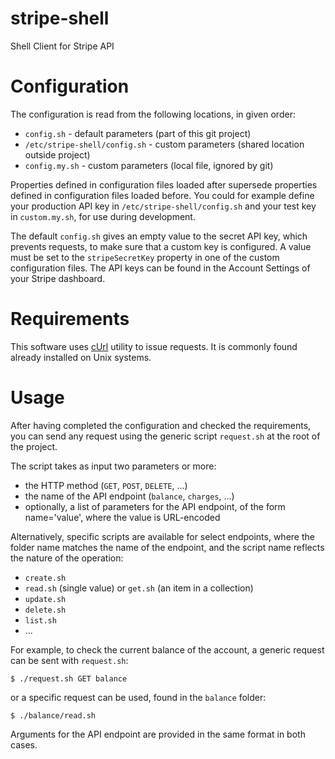 # stripe-shell
Shell Client for Stripe API

# Configuration

The configuration is read from the following locations,
in given order:

* `config.sh` - default parameters
  (part of this git project)
* `/etc/stripe-shell/config.sh` - custom parameters
  (shared location outside project)
* `config.my.sh` - custom parameters
  (local file, ignored by git)

Properties defined in configuration files loaded after supersede
properties defined in configuration files loaded before. You could
for example define your production API key in `/etc/stripe-shell/config.sh`
and your test key in `custom.my.sh`, for use during development.

The default `config.sh` gives an empty value to the secret API key,
which prevents requests, to make sure that a custom key is configured.
A value must be set to the `stripeSecretKey` property in one of the
custom configuration files. The API keys can be found in the Account
Settings of your Stripe dashboard.

# Requirements

This software uses [cUrl](https://curl.haxx.se/) utility to issue requests.
It is commonly found already installed on Unix systems.

# Usage

After having completed the configuration and checked the requirements,
you can send any request using the generic script `request.sh` at the root
of the project.

The script takes as input two parameters or more:

* the HTTP method (`GET`, `POST`, `DELETE`, ...)
* the name of the API endpoint (`balance`, `charges`, ...)
* optionally, a list of parameters for the API endpoint,
  of the form name='value', where the value is URL-encoded

Alternatively, specific scripts are available for select endpoints,
where the folder name matches the name of the endpoint, and the
script name reflects the nature of the operation:

* `create.sh`
* `read.sh` (single value) or `get.sh` (an item in a collection)
* `update.sh`
* `delete.sh`
* `list.sh`
* ...

For example, to check the current balance of the account,
a generic request can be sent with `request.sh`:

```
$ ./request.sh GET balance
```

or a specific request can be used, found in the `balance` folder:

```
$ ./balance/read.sh
```

Arguments for the API endpoint are provided in the same format in both cases.
